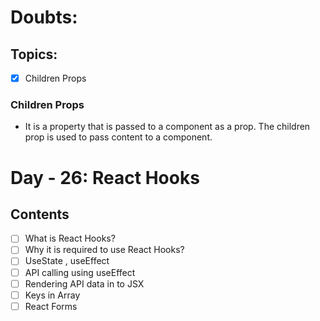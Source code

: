 # Doubts:

## Topics:

- [x] Children Props

### Children Props

- It is a property that is passed to a component as a prop. The children prop is used to pass content to a component.

# Day - 26: React Hooks

## Contents

- [ ] What is React Hooks?
- [ ] Why it is required to use React Hooks?
- [ ] UseState , useEffect
- [ ] API calling using useEffect
- [ ] Rendering API data in to JSX
- [ ] Keys in Array
- [ ] React Forms
